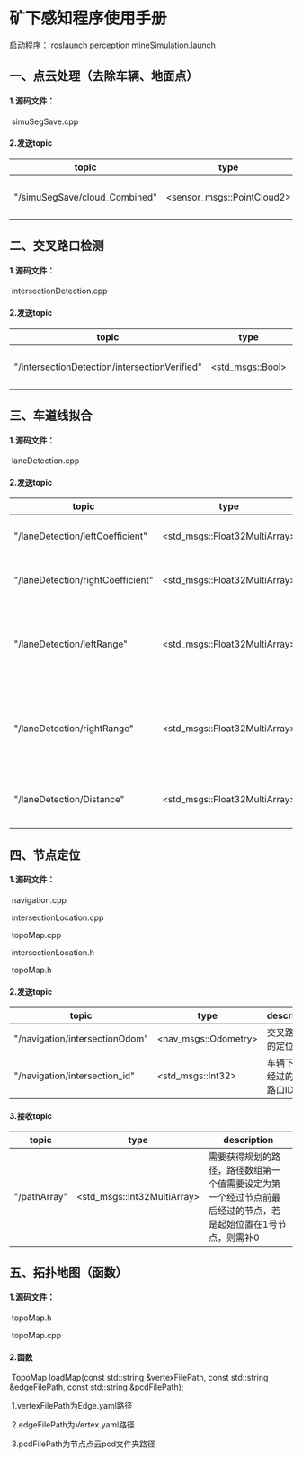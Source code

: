 # 矿下感知程序使用手册

启动程序： roslaunch perception mineSimulation.launch

## 一、点云处理（去除车辆、地面点）

#### 1.源码文件：

​	simuSegSave.cpp

#### 2.发送topic

| topic                         | type                       | description              |
| ----------------------------- | -------------------------- | ------------------------ |
| "/simuSegSave/cloud_Combined" | <sensor_msgs::PointCloud2> | 去除地面点、车辆点的点云 |

## 二、交叉路口检测



#### 1.源码文件：

​	intersectionDetection.cpp

#### 2.发送topic

| topic                                         | type             | description            |
| --------------------------------------------- | ---------------- | ---------------------- |
| "/intersectionDetection/intersectionVerified" | <std_msgs::Bool> | 判断是否位于交叉路口处 |



## 三、车道线拟合

#### 1.源码文件：

​	laneDetection.cpp

#### 2.发送topic

| topic                             | type                          | description                                          |
| --------------------------------- | ----------------------------- | ---------------------------------------------------- |
| "/laneDetection/leftCoefficient"  | <std_msgs::Float32MultiArray> | 左侧墙壁3阶曲线拟合系数                              |
| "/laneDetection/rightCoefficient" | <std_msgs::Float32MultiArray> | 右侧墙壁3阶曲线拟合系数                              |
| "/laneDetection/leftRange"        | <std_msgs::Float32MultiArray> | 左侧曲线拟合x轴范围（两个值：0是轴正向、1是x轴负向） |
| "/laneDetection/rightRange"       | <std_msgs::Float32MultiArray> | 右侧曲线拟合x轴范围（两个值：0是轴正向、1是x轴负向） |
| "/laneDetection/Distance"         | <std_msgs::Float32MultiArray> | 左、右侧墙壁距离（两个值：0左侧、1右侧）             |

## 四、节点定位



#### 1.源码文件：

​	navigation.cpp

​	intersectionLocation.cpp

​	topoMap.cpp

​	intersectionLocation.h 

​	topoMap.h

#### 2.发送topic

| topic                          | type                 | description                |
| ------------------------------ | -------------------- | -------------------------- |
| "/navigation/intersectionOdom" | <nav_msgs::Odometry> | 交叉路口处的定位           |
| "/navigation/intersection_id"  | <std_msgs::Int32>    | 车辆下一个经过的交叉路口ID |

#### 3.接收topic

| topic        | type                        | description                                                  |
| ------------ | --------------------------- | ------------------------------------------------------------ |
| "/pathArray" | <std_msgs::Int32MultiArray> | 需要获得规划的路径，路径数组第一个值需要设定为第一个经过节点前最后经过的节点，若是起始位置在1号节点，则需补0 |

## 五、拓扑地图（函数）

#### 1.源码文件：

​	topoMap.h

​	topoMap.cpp

#### 2.函数

​	TopoMap loadMap(const std::string &vertexFilePath, const std::string &edgeFilePath, const std::string &pcdFilePath);

​	1.vertexFilePath为Edge.yaml路径

​	2.edgeFilePath为Vertex.yaml路径

​	3.pcdFilePath为节点点云pcd文件夹路径







